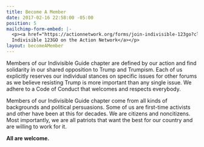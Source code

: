 ```yaml
---
title: Become A Member
date: 2017-02-16 22:58:00 -05:00
position: 5
mailchimp-form-embed: |-
  <p><a href="https://actionnetwork.org/forms/join-indivisible-123go?clear_id=true">Join
  Indivisible 123GO on the Action Network</a></p>
layout: becomeAMember
---
```


Members of our Indivisible Guide chapter are defined by our action and find solidarity in our shared opposition to Trump and Trumpism. Each of us explicitly reserves our individual stances on specific issues for other forums as we believe resisting Trump is more important than any single issue. We adhere to a Code of Conduct that welcomes and respects everybody.

Members of our Indivisible Guide chapter come from all kinds of backgrounds and political persuasions. Some of us are first-time activists and other have been at this for decades. We are citizens and noncitizens. Most importantly, we are all patriots that want the best for our country and are willing to work for it.

**All are welcome.**
